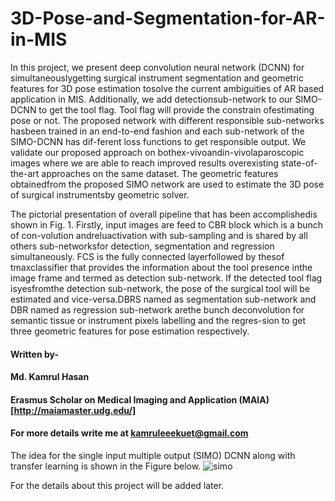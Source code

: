 # 3D-Pose-and-Segmentation-for-AR-in-MIS
In this project, we present deep convolution neural network (DCNN) for simultaneouslygetting surgical instrument segmentation and geometric features for 3D pose estimation tosolve the current ambiguities of AR based application in MIS. Additionally, we add detectionsub-network to our SIMO-DCNN to get the tool flag.  Tool flag will provide the constrain ofestimating pose or not.  The proposed network with different responsible sub-networks hasbeen trained in an end-to-end fashion and each sub-network of the SIMO-DCNN has dif-ferent loss functions to get responsible output.  We validate our proposed approach on bothex-vivoandin-vivolaparoscopic images where we are able to reach improved results overexisting state-of-the-art approaches on the same dataset. The geometric features obtainedfrom the proposed SIMO network are used to estimate the 3D pose of surgical instrumentsby geometric solver. <br>

The pictorial presentation of overall pipeline that has been accomplishedis shown in Fig.  1.  Firstly, input images are feed to CBR block which is a bunch of con-volution  andreluactivation  with  sub-sampling  and  is  shared  by  all  others  sub-networksfor detection, segmentation and regression simultaneously.  FCS is the fully connected layerfollowed by thesof tmaxclassifier that provides the information about the tool presence inthe image frame and termed as detection sub-network.  If the detected tool flag isyesfromthe detection sub-network,  the pose of the surgical tool will be estimated and vice-versa.DBRS named as segmentation sub-network and DBR named as regression sub-network arethe bunch deconvolution for semantic tissue or instrument pixels labelling and the regres-sion to get three geometric features for pose estimation respectively.  




#### Written by-
#### Md. Kamrul Hasan 
#### Erasmus Scholar on Medical Imaging and Application (MAIA) [http://maiamaster.udg.edu/]
#### For more details write me at kamruleeekuet@gmail.com

The idea for the single input multiple output (SIMO) DCNN along with transfer learning is shown in the Figure below. 
![simo](https://user-images.githubusercontent.com/32570071/52538979-7cd2e700-2d79-11e9-91ef-620780feb8bb.png)

For the details about this project will be added later. 
